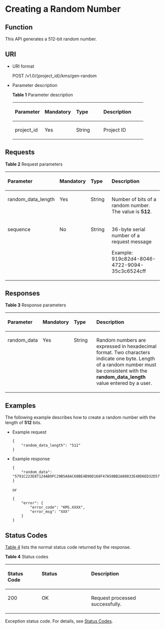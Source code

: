 # Creating a Random Number<a name="kms_02_0019"></a>

## Function<a name="en-us_topic_0112992308_s1731a14fb0144c79bf0fa90c694f34f7"></a>

This API generates a 512-bit random number.

## URI<a name="en-us_topic_0112992308_se70c3e5518a04f60b06032524dddfef4"></a>

-   URI format

    POST /v1.0/\{project\_id\}/kms/gen-random

-   Parameter description

    **Table  1**  Parameter description

    <a name="en-us_topic_0112992308_t982da1e0196d4ec1a28d1fbff2cc8191"></a>
    <table><thead align="left"><tr id="en-us_topic_0112992308_r6e963322c1e740d181726d2f0e91df5a"><th class="cellrowborder" valign="top" width="22.74227422742274%" id="mcps1.2.5.1.1"><p id="en-us_topic_0112992308_a3b5bbe5a7f644fd3a74cecbfb3f7ed60"><a name="en-us_topic_0112992308_a3b5bbe5a7f644fd3a74cecbfb3f7ed60"></a><a name="en-us_topic_0112992308_a3b5bbe5a7f644fd3a74cecbfb3f7ed60"></a>Parameter</p>
    </th>
    <th class="cellrowborder" valign="top" width="24.062406240624064%" id="mcps1.2.5.1.2"><p id="en-us_topic_0112992308_ad98d2f62bd064b4e96ea922645197c24"><a name="en-us_topic_0112992308_ad98d2f62bd064b4e96ea922645197c24"></a><a name="en-us_topic_0112992308_ad98d2f62bd064b4e96ea922645197c24"></a>Mandatory</p>
    </th>
    <th class="cellrowborder" valign="top" width="20.862086208620862%" id="mcps1.2.5.1.3"><p id="en-us_topic_0112992308_a3becf0b3aec9468984c2efc8d5abbea5"><a name="en-us_topic_0112992308_a3becf0b3aec9468984c2efc8d5abbea5"></a><a name="en-us_topic_0112992308_a3becf0b3aec9468984c2efc8d5abbea5"></a>Type</p>
    </th>
    <th class="cellrowborder" valign="top" width="32.33323332333234%" id="mcps1.2.5.1.4"><p id="en-us_topic_0112992308_a6bb6f1fe56a2454982832e8d56d354d8"><a name="en-us_topic_0112992308_a6bb6f1fe56a2454982832e8d56d354d8"></a><a name="en-us_topic_0112992308_a6bb6f1fe56a2454982832e8d56d354d8"></a>Description</p>
    </th>
    </tr>
    </thead>
    <tbody><tr id="en-us_topic_0112992308_r69bf37b65d3f446eab7b3f4d1b2fcec0"><td class="cellrowborder" valign="top" width="22.74227422742274%" headers="mcps1.2.5.1.1 "><p id="en-us_topic_0112992308_ae42d73592f58424ea93a11e52d2478dd"><a name="en-us_topic_0112992308_ae42d73592f58424ea93a11e52d2478dd"></a><a name="en-us_topic_0112992308_ae42d73592f58424ea93a11e52d2478dd"></a>project_id</p>
    </td>
    <td class="cellrowborder" valign="top" width="24.062406240624064%" headers="mcps1.2.5.1.2 "><p id="en-us_topic_0112992308_a56440c0f0ae34ba3b8033d1247673984"><a name="en-us_topic_0112992308_a56440c0f0ae34ba3b8033d1247673984"></a><a name="en-us_topic_0112992308_a56440c0f0ae34ba3b8033d1247673984"></a>Yes</p>
    </td>
    <td class="cellrowborder" valign="top" width="20.862086208620862%" headers="mcps1.2.5.1.3 "><p id="en-us_topic_0112992308_a1a4a71c11a4a45a58d0de2fbe009e9d9"><a name="en-us_topic_0112992308_a1a4a71c11a4a45a58d0de2fbe009e9d9"></a><a name="en-us_topic_0112992308_a1a4a71c11a4a45a58d0de2fbe009e9d9"></a>String</p>
    </td>
    <td class="cellrowborder" valign="top" width="32.33323332333234%" headers="mcps1.2.5.1.4 "><p id="en-us_topic_0112992308_a1314869d2dc147b38461e037d622f7b4"><a name="en-us_topic_0112992308_a1314869d2dc147b38461e037d622f7b4"></a><a name="en-us_topic_0112992308_a1314869d2dc147b38461e037d622f7b4"></a>Project ID</p>
    </td>
    </tr>
    </tbody>
    </table>


## Requests<a name="en-us_topic_0112992308_seb7b7901701247fab30a59b76f1c7f93"></a>

**Table  2**  Request parameters

<a name="en-us_topic_0112992308_table46221022101230"></a>
<table><thead align="left"><tr id="en-us_topic_0112992308_row9315574101230"><th class="cellrowborder" valign="top" width="17%" id="mcps1.2.5.1.1"><p id="en-us_topic_0112992308_p16364058101230"><a name="en-us_topic_0112992308_p16364058101230"></a><a name="en-us_topic_0112992308_p16364058101230"></a>Parameter</p>
</th>
<th class="cellrowborder" valign="top" width="16%" id="mcps1.2.5.1.2"><p id="en-us_topic_0112992308_p57514295101230"><a name="en-us_topic_0112992308_p57514295101230"></a><a name="en-us_topic_0112992308_p57514295101230"></a><strong id="en-us_topic_0112992308_b842352706174353"><a name="en-us_topic_0112992308_b842352706174353"></a><a name="en-us_topic_0112992308_b842352706174353"></a>Mandatory</strong></p>
</th>
<th class="cellrowborder" valign="top" width="17%" id="mcps1.2.5.1.3"><p id="en-us_topic_0112992308_p50420322101230"><a name="en-us_topic_0112992308_p50420322101230"></a><a name="en-us_topic_0112992308_p50420322101230"></a><strong id="en-us_topic_0112992308_b842352706174350"><a name="en-us_topic_0112992308_b842352706174350"></a><a name="en-us_topic_0112992308_b842352706174350"></a>Type</strong></p>
</th>
<th class="cellrowborder" valign="top" width="50%" id="mcps1.2.5.1.4"><p id="en-us_topic_0112992308_p28146304101230"><a name="en-us_topic_0112992308_p28146304101230"></a><a name="en-us_topic_0112992308_p28146304101230"></a>Description</p>
</th>
</tr>
</thead>
<tbody><tr id="en-us_topic_0112992308_row2638193101722"><td class="cellrowborder" valign="top" width="17%" headers="mcps1.2.5.1.1 "><p id="en-us_topic_0112992308_p4481944111821"><a name="en-us_topic_0112992308_p4481944111821"></a><a name="en-us_topic_0112992308_p4481944111821"></a>random_data_length</p>
</td>
<td class="cellrowborder" valign="top" width="16%" headers="mcps1.2.5.1.2 "><p id="en-us_topic_0112992308_p12354932111821"><a name="en-us_topic_0112992308_p12354932111821"></a><a name="en-us_topic_0112992308_p12354932111821"></a>Yes</p>
</td>
<td class="cellrowborder" valign="top" width="17%" headers="mcps1.2.5.1.3 "><p id="en-us_topic_0112992308_p27493178111821"><a name="en-us_topic_0112992308_p27493178111821"></a><a name="en-us_topic_0112992308_p27493178111821"></a>String</p>
</td>
<td class="cellrowborder" valign="top" width="50%" headers="mcps1.2.5.1.4 "><p id="en-us_topic_0112992308_p181143345379"><a name="en-us_topic_0112992308_p181143345379"></a><a name="en-us_topic_0112992308_p181143345379"></a>Number of bits of a random number. The value is <strong id="en-us_topic_0112992308_b548313469244"><a name="en-us_topic_0112992308_b548313469244"></a><a name="en-us_topic_0112992308_b548313469244"></a>512</strong>.</p>
</td>
</tr>
<tr id="en-us_topic_0112992308_row35142504101726"><td class="cellrowborder" valign="top" width="17%" headers="mcps1.2.5.1.1 "><p id="en-us_topic_0112992308_p269135101746"><a name="en-us_topic_0112992308_p269135101746"></a><a name="en-us_topic_0112992308_p269135101746"></a>sequence</p>
</td>
<td class="cellrowborder" valign="top" width="16%" headers="mcps1.2.5.1.2 "><p id="en-us_topic_0112992308_p20967256101746"><a name="en-us_topic_0112992308_p20967256101746"></a><a name="en-us_topic_0112992308_p20967256101746"></a>No</p>
</td>
<td class="cellrowborder" valign="top" width="17%" headers="mcps1.2.5.1.3 "><p id="en-us_topic_0112992308_p21799971101746"><a name="en-us_topic_0112992308_p21799971101746"></a><a name="en-us_topic_0112992308_p21799971101746"></a>String</p>
</td>
<td class="cellrowborder" valign="top" width="50%" headers="mcps1.2.5.1.4 "><p id="en-us_topic_0112992308_p32671918171823"><a name="en-us_topic_0112992308_p32671918171823"></a><a name="en-us_topic_0112992308_p32671918171823"></a>36-byte serial number of a request message</p>
<p id="en-us_topic_0112992308_p20626198101746"><a name="en-us_topic_0112992308_p20626198101746"></a><a name="en-us_topic_0112992308_p20626198101746"></a>Example: 919c82d4-8046-4722-9094-35c3c6524cff</p>
</td>
</tr>
</tbody>
</table>

## Responses<a name="en-us_topic_0112992308_sfadd53a5f4714e8f87811818d62d0296"></a>

**Table  3**  Response parameters

<a name="en-us_topic_0112992308_t98d238e10953421e84a073707024c329"></a>
<table><thead align="left"><tr id="en-us_topic_0112992308_r144a2c52c5054c6d9243eb2ef3875a21"><th class="cellrowborder" valign="top" width="17%" id="mcps1.2.5.1.1"><p id="en-us_topic_0112992308_a9156e0b03f054d4e8547e0787f88a51b"><a name="en-us_topic_0112992308_a9156e0b03f054d4e8547e0787f88a51b"></a><a name="en-us_topic_0112992308_a9156e0b03f054d4e8547e0787f88a51b"></a>Parameter</p>
</th>
<th class="cellrowborder" valign="top" width="16%" id="mcps1.2.5.1.2"><p id="en-us_topic_0112992308_a1851157c81e14d7f82db752a5737195a"><a name="en-us_topic_0112992308_a1851157c81e14d7f82db752a5737195a"></a><a name="en-us_topic_0112992308_a1851157c81e14d7f82db752a5737195a"></a>Mandatory</p>
</th>
<th class="cellrowborder" valign="top" width="17%" id="mcps1.2.5.1.3"><p id="en-us_topic_0112992308_a39360acf5daf4c01a1ebddeff5d68a1c"><a name="en-us_topic_0112992308_a39360acf5daf4c01a1ebddeff5d68a1c"></a><a name="en-us_topic_0112992308_a39360acf5daf4c01a1ebddeff5d68a1c"></a>Type</p>
</th>
<th class="cellrowborder" valign="top" width="50%" id="mcps1.2.5.1.4"><p id="en-us_topic_0112992308_a0097000016b14857972b7929bcaaa038"><a name="en-us_topic_0112992308_a0097000016b14857972b7929bcaaa038"></a><a name="en-us_topic_0112992308_a0097000016b14857972b7929bcaaa038"></a>Description</p>
</th>
</tr>
</thead>
<tbody><tr id="en-us_topic_0112992308_rf212a916c502452a8e151eba2f118272"><td class="cellrowborder" valign="top" width="17%" headers="mcps1.2.5.1.1 "><p id="en-us_topic_0112992308_p66286535111935"><a name="en-us_topic_0112992308_p66286535111935"></a><a name="en-us_topic_0112992308_p66286535111935"></a>random_data</p>
</td>
<td class="cellrowborder" valign="top" width="16%" headers="mcps1.2.5.1.2 "><p id="en-us_topic_0112992308_p40522553111935"><a name="en-us_topic_0112992308_p40522553111935"></a><a name="en-us_topic_0112992308_p40522553111935"></a>Yes</p>
</td>
<td class="cellrowborder" valign="top" width="17%" headers="mcps1.2.5.1.3 "><p id="en-us_topic_0112992308_p500278111935"><a name="en-us_topic_0112992308_p500278111935"></a><a name="en-us_topic_0112992308_p500278111935"></a>String</p>
</td>
<td class="cellrowborder" valign="top" width="50%" headers="mcps1.2.5.1.4 "><p id="en-us_topic_0112992308_p61101369111935"><a name="en-us_topic_0112992308_p61101369111935"></a><a name="en-us_topic_0112992308_p61101369111935"></a>Random numbers are expressed in hexadecimal format. Two characters indicate one byte. Length of a random number must be consistent with the <span class="parmname" id="en-us_topic_0112992308_parmname671747902144312"><a name="en-us_topic_0112992308_parmname671747902144312"></a><a name="en-us_topic_0112992308_parmname671747902144312"></a><b>random_data_length</b></span> value entered by a user.</p>
</td>
</tr>
</tbody>
</table>

## Examples<a name="en-us_topic_0112992308_section1683920202720"></a>

The following example describes how to create a random number with the length of  **512**  bits.

-   Example request

    ```
    {
        "random_data_length": "512"
    }
    ```

-   Example response

    ```
    {
        "random_data": "5791C223E87124AB9FC29B5A8AC60BE4B98D168F47A58BB2A88833E40D6ED32D57E2AAB5410492EB25096873F9CE3D45E0D22F820A5AB4EEADC33A1A6AE780F1"
    }
    ```

    or

    ```
    {
        "error": {
            "error_code": "KMS.XXXX",
            "error_msg": "XXX"
        }
    }
    ```


## Status Codes<a name="en-us_topic_0112992308_section12126152083712"></a>

[Table 4](#en-us_topic_0112992308_en-us_topic_0112992294_en-us_topic_0079615001_table20596071)  lists the normal status code returned by the response.

**Table  4**  Status codes

<a name="en-us_topic_0112992308_en-us_topic_0112992294_en-us_topic_0079615001_table20596071"></a>
<table><thead align="left"><tr id="en-us_topic_0112992308_en-us_topic_0112992294_en-us_topic_0079615001_row9746163"><th class="cellrowborder" valign="top" width="22%" id="mcps1.2.4.1.1"><p id="en-us_topic_0112992308_en-us_topic_0112992294_p57545694203043"><a name="en-us_topic_0112992308_en-us_topic_0112992294_p57545694203043"></a><a name="en-us_topic_0112992308_en-us_topic_0112992294_p57545694203043"></a>Status Code</p>
</th>
<th class="cellrowborder" valign="top" width="32%" id="mcps1.2.4.1.2"><p id="en-us_topic_0112992308_en-us_topic_0112992294_p4531342288"><a name="en-us_topic_0112992308_en-us_topic_0112992294_p4531342288"></a><a name="en-us_topic_0112992308_en-us_topic_0112992294_p4531342288"></a>Status</p>
</th>
<th class="cellrowborder" valign="top" width="46%" id="mcps1.2.4.1.3"><p id="en-us_topic_0112992308_en-us_topic_0112992294_p30689603203043"><a name="en-us_topic_0112992308_en-us_topic_0112992294_p30689603203043"></a><a name="en-us_topic_0112992308_en-us_topic_0112992294_p30689603203043"></a>Description</p>
</th>
</tr>
</thead>
<tbody><tr id="en-us_topic_0112992308_en-us_topic_0112992294_en-us_topic_0079615001_row48621261"><td class="cellrowborder" valign="top" width="22%" headers="mcps1.2.4.1.1 "><p id="en-us_topic_0112992308_en-us_topic_0112992294_en-us_topic_0079615001_p46008046"><a name="en-us_topic_0112992308_en-us_topic_0112992294_en-us_topic_0079615001_p46008046"></a><a name="en-us_topic_0112992308_en-us_topic_0112992294_en-us_topic_0079615001_p46008046"></a>200</p>
</td>
<td class="cellrowborder" valign="top" width="32%" headers="mcps1.2.4.1.2 "><p id="en-us_topic_0112992308_en-us_topic_0112992294_p7538425819"><a name="en-us_topic_0112992308_en-us_topic_0112992294_p7538425819"></a><a name="en-us_topic_0112992308_en-us_topic_0112992294_p7538425819"></a>OK</p>
</td>
<td class="cellrowborder" valign="top" width="46%" headers="mcps1.2.4.1.3 "><p id="en-us_topic_0112992308_en-us_topic_0112992294_p1885682315512"><a name="en-us_topic_0112992308_en-us_topic_0112992294_p1885682315512"></a><a name="en-us_topic_0112992308_en-us_topic_0112992294_p1885682315512"></a>Request processed successfully.</p>
</td>
</tr>
</tbody>
</table>

Exception status code. For details, see  [Status Codes](status-codes.md#kms_02_0301).

